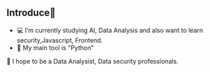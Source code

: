 ## Introduce🎨

- 💻 I’m currently studying AI, Data Analysis and also want to learn security,Javascript, Frontend.
- 🔧 My main tool is "Python"

🎇 I hope to be a Data Analysist, Data security professionals.
